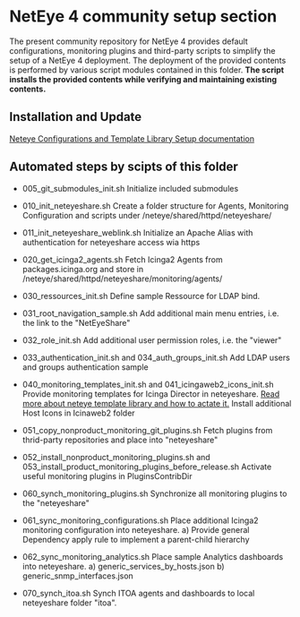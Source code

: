 
# NetEye 4 community setup section

The present community repository for NetEye 4 provides default configurations, monitoring plugins and third-party scripts to simplify the setup of a NetEye 4 deployment. The deployment of the provided contents is performed by various script modules contained in this folder. __The script installs the provided contents while verifying and maintaining existing contents.__

## Installation and Update

[Neteye Configurations and Template Library Setup documentation](../doc/050_community_configs_init.md)


## Automated steps by scipts of this folder

- 005_git_submodules_init.sh
  Initialize included submodules

- 010_init_neteyeshare.sh
  Create a folder structure for Agents, Monitoring Configuration and scripts under /neteye/shared/httpd/neteyeshare/

- 011_init_neteyeshare_weblink.sh
  Initialize an Apache Alias with authentication for neteyeshare access wia https

- 020_get_icinga2_agents.sh
  Fetch Icinga2 Agents from packages.icinga.org and store in /neteye/shared/httpd/neteyeshare/monitoring/agents/

- 030_ressources_init.sh
  Define sample Ressource for LDAP bind.
- 031_root_navigation_sample.sh
  Add additional main menu entries, i.e. the link to the "NetEyeShare"
- 032_role_init.sh
  Add additional user permission roles, i.e. the "viewer"
- 033_authentication_init.sh and 034_auth_groups_init.sh
  Add LDAP users and groups authentication sample

- 040_monitoring_templates_init.sh and 041_icingaweb2_icons_init.sh
  Provide monitoring templates for Icinga Director in neteyeshare. [Read more about neteye template library and how to actate it.](../doc/050_community_configs_init.md)
  Install additional Host Icons in Icinaweb2 folder

- 051_copy_nonproduct_monitoring_git_plugins.sh
  Fetch plugins from thrid-party repositories and place into "neteyeshare"
- 052_install_nonproduct_monitoring_plugins.sh and 053_install_product_monitoring_plugins_before_release.sh
  Activate useful monitoring plugins in PluginsContribDir

- 060_synch_monitoring_plugins.sh
  Synchronize all monitoring plugins to the "neteyeshare"
- 061_sync_monitoring_configurations.sh
  Place additional Icinga2 monitoring configuration into neteyeshare. 
  a) Provide general Dependency apply rule to implement a parent-child hierarchy
- 062_sync_monitoring_analytics.sh
  Place sample Analytics dashboards into neteyeshare.
  a) generic_services_by_hosts.json
  b) generic_snmp_interfaces.json

- 070_synch_itoa.sh
  Synch ITOA agents and dashboards to local neteyeshare folder "itoa".

